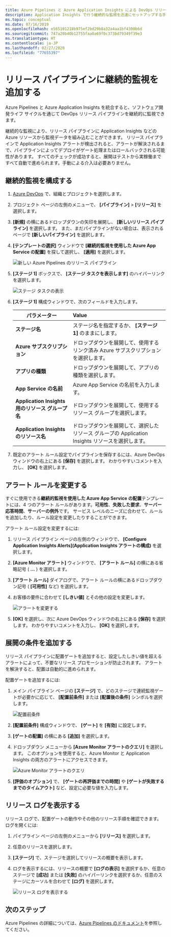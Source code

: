 ```yaml
---
title: Azure Pipelines と Azure Application Insights による DevOps リリース パイプラインの継続的監視 | Microsoft Docs
description: Application Insights で行う継続的な監視を迅速にセットアップする手順を説明します
ms.topic: conceptual
ms.date: 07/16/2019
ms.openlocfilehash: e565101218b975ef2bd29b8a32a4aa1bf4300b6d
ms.sourcegitcommit: 747a20b40b12755faa0a69f0c373bd79349f39e3
ms.translationtype: HT
ms.contentlocale: ja-JP
ms.lasthandoff: 02/27/2020
ms.locfileid: "77655397"
---
```

# <a name="add-continuous-monitoring-to-your-release-pipeline"></a>リリース パイプラインに継続的監視を追加する

Azure Pipelines と Azure Application Insights を統合すると、ソフトウェア開発ライフ サイクルを通じて DevOps リリース パイプラインを継続的に監視できます。 

継続的な監視により、リリース パイプラインに Application Insights などの Azure リソースから監視データを組み込むことができます。 リリース パイプラインで Application Insights アラートが検出されると、アラートが解決されるまで、パイプラインによってデプロイがゲート処理またはロールバックされる可能性があります。 すべてのチェックが成功すると、展開はテストから実稼働まですべて自動で進められます。手動による介入は必要ありません。 

## <a name="configure-continuous-monitoring"></a>継続的監視を構成する

1. [Azure DevOps](https://dev.azure.com) で、組織とプロジェクトを選択します。
   
1. プロジェクト ページの左側のメニューで、 **[パイプライン]**  >  **[リリース]** を選択します。 
   
1. **[新規]** の横にあるドロップダウンの矢印を展開し、 **[新しいリリース パイプライン]** を選択します。 また、まだパイプラインがない場合は、表示されるページで **[新しいパイプライン]** を選択します。
   
1. **[テンプレートの選択]** ウィンドウで **[継続的監視を使用した Azure App Service の配置]** を探して選択し、 **[適用]** を選択します。 

   ![新しい Azure Pipelines のリリース パイプライン](media/continuous-monitoring/001.png)

1. **[ステージ 1]** ボックスで、 **[ステージ タスクを表示します]** のハイパーリンクを選択します。

   ![ステージ タスクの表示](media/continuous-monitoring/002.png)

1. **[ステージ 1]** 構成ウィンドウで、次のフィールドを入力します。 

    | パラメーター        | Value |
   | ------------- |:-----|
   | **ステージ名**      | ステージ名を指定するか、 **[ステージ 1]** のままにします。 |
   | **Azure サブスクリプション** | ドロップダウンを展開して、使用するリンク済み Azure サブスクリプションを選択します。|
   | **アプリの種類** | ドロップダウンを展開して、アプリの種類を選択します。 |
   | **App Service の名前** | Azure App Service の名前を入力します。 |
   | **Application Insights 用のリソース グループ名**    | ドロップダウンを展開して、使用するリソース グループを選択します。 |
   | **Application Insights のリソース名** | ドロップダウンを展開して、選択したリソース グループの Application Insights リソースを選択します。

1. 既定のアラート ルール設定でパイプラインを保存するには、Azure DevOps ウィンドウの右上にある **[保存]** を選択します。 わかりやすいコメントを入力し、 **[OK]** を選択します。

## <a name="modify-alert-rules"></a>アラート ルールを変更する

すぐに使用できる**継続的監視を使用した Azure App Service の配置**テンプレートには、4 つのアラート ルールがあります。**可用性**、**失敗した要求**、**サーバー応答時間**、**サーバーの例外**です。 サービス レベルのニーズに合わせて、ルールを追加したり、ルール設定を変更したりすることができます。 

アラート ルール設定を変更するには:

1. リリース パイプライン ページの左側のウィンドウで、 **[Configure Application Insights Alerts]\(Application Insights アラートの構成\)** を選択します。

1. **[Azure Monitor アラート]** ウィンドウで、 **[アラート ルール]** の横にある省略記号 ( **...** ) を選択します。
   
1. **[アラート ルール]** ダイアログで、アラート ルールの横にあるドロップダウン記号 ( **[可用性]** など) を選択します。 
   
1. お客様の要件に合わせて **[しきい値]** とその他の設定を変更します。
   
   ![アラートを変更する](media/continuous-monitoring/003.png)
   
1. **[OK]** を選択し、次に Azure DevOps ウィンドウの右上にある **[保存]** を選択します。 わかりやすいコメントを入力し、 **[OK]** を選択します。

## <a name="add-deployment-conditions"></a>展開の条件を追加する

リリース パイプラインに配置ゲートを追加すると、設定したしきい値を超えるアラートによって、不要なリリース プロモーションが防止されます。 アラートを解決すると、配置は自動的に進められます。

配置ゲートを追加するには:

1. メイン パイプライン ページの **[ステージ]** で、どのステージで連続監視ゲートが必要かに応じて、 **[配置前条件]** または **[配置後の条件]** シンボルを選択します。
   
   ![配置前条件](media/continuous-monitoring/004.png)
   
1. **[配置前条件]** 構成ウィンドウで、 **[ゲート]** を **[有効]** に設定します。
   
1. **[ゲートの配置]** の横にある **[追加]** を選択します。
   
1. ドロップダウン メニューから **[Azure Monitor アラートのクエリ]** を選択します。 このオプションを使用すると、Azure Monitor と Application Insights の両方のアラートにアクセスできます。
   
   ![Azure Monitor アラートのクエリ](media/continuous-monitoring/005.png)
   
1. **[評価のオプション]** で、 **[ゲートの再評価までの時間]** や **[ゲートが失敗するまでのタイムアウト]** など、設定に必要な値を入力します。 

## <a name="view-release-logs"></a>リリース ログを表示する

リリース ログで、配置ゲートの動作やその他のリリース手順を確認できます。 ログを開くには:

1. パイプライン ページの左側のメニューから **[リリース]** を選択します。 
   
1. 任意のリリースを選択します。 
   
1. **[ステージ]** で、ステージを選択してリリースの概要を表示します。 
   
1. ログを表示するには、リリースの概要で **[ログの表示]** を選択するか、任意のステージで **[成功]** または **[失敗]** のハイパーリンクを選択するか、任意のステージにカーソルを合わせて **[ログ]** を選択します。 
   
   ![リリース ログを表示する](media/continuous-monitoring/006.png)

## <a name="next-steps"></a>次のステップ

Azure Pipelines の詳細については、[Azure Pipelines のドキュメント](https://docs.microsoft.com/azure/devops/pipelines)を参照してください。
